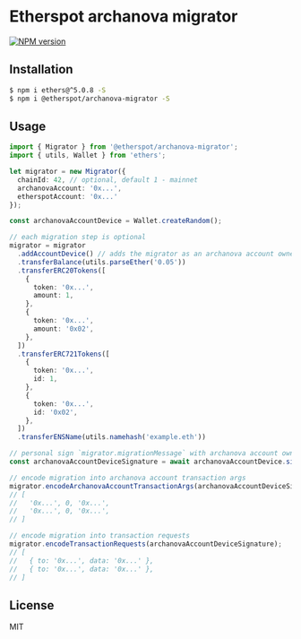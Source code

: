 # Etherspot archanova migrator

[![NPM version][npm-image]][npm-url]

## Installation

```bash
$ npm i ethers@^5.0.8 -S
$ npm i @etherspot/archanova-migrator -S
```

## Usage

```typescript
import { Migrator } from '@etherspot/archanova-migrator';
import { utils, Wallet } from 'ethers';

let migrator = new Migrator({
  chainId: 42, // optional, default 1 - mainnet
  archanovaAccount: '0x...', 
  etherspotAccount: '0x...'
});

const archanovaAccountDevice = Wallet.createRandom();

// each migration step is optional
migrator = migrator
  .addAccountDevice() // adds the migrator as an archanova account owner device
  .transferBalance(utils.parseEther('0.05'))
  .transferERC20Tokens([
    { 
      token: '0x...', 
      amount: 1,
    },
    {
      token: '0x...',
      amount: '0x02',
    },
  ])
  .transferERC721Tokens([
    { 
      token: '0x...', 
      id: 1,
    },
    {
      token: '0x...',
      id: '0x02',
    },
  ])
  .transferENSName(utils.namehash('example.eth'))

// personal sign `migrator.migrationMessage` with archanova account owner device
const archanovaAccountDeviceSignature = await archanovaAccountDevice.signMessage(migrator.migrationMessage);

// encode migration into archanova account transaction args
migrator.encodeArchanovaAccountTransactionArgs(archanovaAccountDeviceSignature);
// [ 
//   '0x...', 0, '0x...', 
//   '0x...', 0, '0x...', 
// ]

// encode migration into transaction requests
migrator.encodeTransactionRequests(archanovaAccountDeviceSignature);
// [
//   { to: '0x...', data: '0x...' },
//   { to: '0x...', data: '0x...' },
// ]

```

## License

MIT

[npm-image]: https://badge.fury.io/js/%40etherspot%2Farchanova-migrator.svg
[npm-url]: https://npmjs.org/package/@etherspot/archanova-migrator
